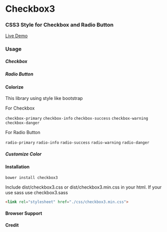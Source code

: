 # Checkbox3
### CSS3 Style for Checkbox and Radio Button

[Live Demo](http://tui2tone.github.io/checkbox3)

### Usage

##### Checkbox

##### Radio Button

#### Colorize

This library using style like bootstrap

For Checkbox

`checkbox-primary` `checkbox-info` `checkbox-success` `checkbox-warning` `checkbox-danger`

For Radio Button

`radio-primary` `radio-info` `radio-success` `radio-warning` `radio-danger`

##### Customize Color


#### Installation

```
bower install checkbox3
```

Include dist/checkbox3.css or dist/checkbox3.min.css in your html. If your use sass use checkbox3.sass


```html
<link rel="stylesheet" href="./css/checkbox3.min.css">
```

#### Browser Support

#### Credit
